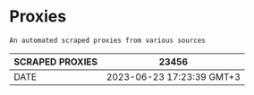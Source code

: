 # Proxies
    An automated scraped proxies from various sources

| SCRAPED PROXIES | 23456            |
|-----------------|---------------------------|
| DATE            | 2023-06-23 17:23:39 GMT+3          |
